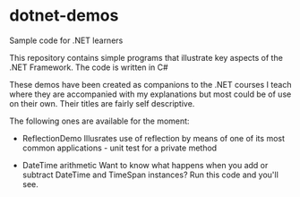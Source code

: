 # dotnet-demos
Sample code for .NET learners

This repository contains simple programs that illustrate key aspects of the .NET Framework. The code is written in C#

These demos have been created as companions to the .NET courses I teach where they are accompanied with my explanations but most could be of use on their own. Their titles are fairly self descriptive.

The following ones are available for the moment:

* ReflectionDemo
Illusrates use of reflection by means of one of its most common applications - unit test for a private method

* DateTime arithmetic
Want to know what happens when you add or subtract DateTime and TimeSpan instances? Run this code and you'll see.
